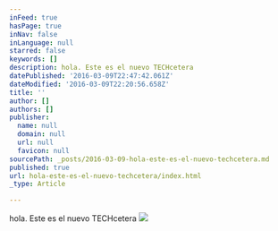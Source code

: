 ```yaml
---
inFeed: true
hasPage: true
inNav: false
inLanguage: null
starred: false
keywords: []
description: hola. Este es el nuevo TECHcetera
datePublished: '2016-03-09T22:47:42.061Z'
dateModified: '2016-03-09T22:20:56.658Z'
title: ''
author: []
authors: []
publisher:
  name: null
  domain: null
  url: null
  favicon: null
sourcePath: _posts/2016-03-09-hola-este-es-el-nuevo-techcetera.md
published: true
url: hola-este-es-el-nuevo-techcetera/index.html
_type: Article

---
```

hola. Este es el nuevo TECHcetera
![](https://the-grid-user-content.s3-us-west-2.amazonaws.com/985c6180-bf82-4588-8685-a501c40bca13.png)